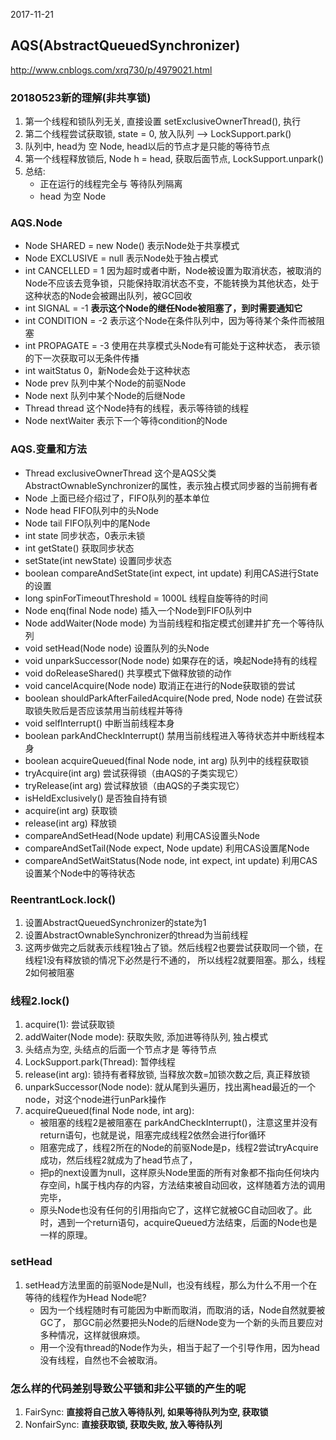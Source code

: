 2017-11-21

## AQS(AbstractQueuedSynchronizer)
http://www.cnblogs.com/xrq730/p/4979021.html


### 20180523新的理解(非共享锁)
1. 第一个线程和锁队列无关, 直接设置 setExclusiveOwnerThread(), 执行
2. 第二个线程尝试获取锁, state = 0, 放入队列 --> LockSupport.park()
3. 队列中, head为 空 Node, head以后的节点才是只能的等待节点
4. 第一个线程释放锁后, Node h = head, 获取后面节点, LockSupport.unpark()
5. 总结:
    - 正在运行的线程完全与 等待队列隔离
    - head 为空 Node

### AQS.Node
- Node SHARED = new Node()	表示Node处于共享模式
- Node EXCLUSIVE = null	    表示Node处于独占模式
- int CANCELLED = 1	        因为超时或者中断，Node被设置为取消状态，被取消的Node不应该去竞争锁，只能保持取消状态不变，不能转换为其他状态，处于这种状态的Node会被踢出队列，被GC回收
- int SIGNAL = -1	        **表示这个Node的继任Node被阻塞了，到时需要通知它**
- int CONDITION = -2	    表示这个Node在条件队列中，因为等待某个条件而被阻塞
- int PROPAGATE = -3	    使用在共享模式头Node有可能处于这种状态， 表示锁的下一次获取可以无条件传播
- int waitStatus	        0，新Node会处于这种状态
- Node prev	                队列中某个Node的前驱Node
- Node next	                队列中某个Node的后继Node
- Thread thread	            这个Node持有的线程，表示等待锁的线程
- Node nextWaiter	        表示下一个等待condition的Node

### AQS.变量和方法
- Thread exclusiveOwnerThread	                                这个是AQS父类AbstractOwnableSynchronizer的属性，表示独占模式同步器的当前拥有者
- Node	                                                        上面已经介绍过了，FIFO队列的基本单位
- Node head	                                                    FIFO队列中的头Node
- Node tail	                                                    FIFO队列中的尾Node
- int state	                                                    同步状态，0表示未锁
- int getState()	                                            获取同步状态
- setState(int newState)	                                    设置同步状态
- boolean compareAndSetState(int expect, int update) 	        利用CAS进行State的设置 
- long spinForTimeoutThreshold = 1000L	                        线程自旋等待的时间 
- Node enq(final Node node) 	                                插入一个Node到FIFO队列中 
- Node addWaiter(Node mode)	                                    为当前线程和指定模式创建并扩充一个等待队列
- void setHead(Node node)	                                    设置队列的头Node
- void unparkSuccessor(Node node)	                            如果存在的话，唤起Node持有的线程
- void doReleaseShared()	                                    共享模式下做释放锁的动作
- void cancelAcquire(Node node)	                                取消正在进行的Node获取锁的尝试
- boolean shouldParkAfterFailedAcquire(Node pred, Node node)	在尝试获取锁失败后是否应该禁用当前线程并等待
- void selfInterrupt()	                                        中断当前线程本身
- boolean parkAndCheckInterrupt()	                            禁用当前线程进入等待状态并中断线程本身
- boolean acquireQueued(final Node node, int arg)	            队列中的线程获取锁
- tryAcquire(int arg)	                                        尝试获得锁（由AQS的子类实现它）
- tryRelease(int arg)	                                        尝试释放锁（由AQS的子类实现它）
- isHeldExclusively()	                                        是否独自持有锁
- acquire(int arg)	                                            获取锁
- release(int arg)	                                            释放锁
- compareAndSetHead(Node update)	                            利用CAS设置头Node
- compareAndSetTail(Node expect, Node update)	                利用CAS设置尾Node
- compareAndSetWaitStatus(Node node, int expect, int update)	利用CAS设置某个Node中的等待状态

### ReentrantLock.lock()
1. 设置AbstractQueuedSynchronizer的state为1
2. 设置AbstractOwnableSynchronizer的thread为当前线程
3. 这两步做完之后就表示线程1独占了锁。然后线程2也要尝试获取同一个锁，在线程1没有释放锁的情况下必然是行不通的，
    所以线程2就要阻塞。那么，线程2如何被阻塞

### 线程2.lock()
1. acquire(1): 尝试获取锁
2. addWaiter(Node mode): 获取失败, 添加进等待队列, 独占模式
3. 头结点为空, 头结点的后面一个节点才是 等待节点
4. LockSupport.park(Thread): 暂停线程
5. release(int arg): 锁持有者释放锁, 当释放次数=加锁次数之后, 真正释放锁
6. unparkSuccessor(Node node): 就从尾到头遍历，找出离head最近的一个node，对这个node进行unPark操作
7. acquireQueued(final Node node, int arg): 
    - 被阻塞的线程2是被阻塞在 parkAndCheckInterrupt()，注意这里并没有return语句，也就是说，阻塞完成线程2依然会进行for循环
    - 阻塞完成了，线程2所在的Node的前驱Node是p，线程2尝试tryAcquire成功，然后线程2就成为了head节点了，
    - 把p的next设置为null，这样原头Node里面的所有对象都不指向任何块内存空间，h属于栈内存的内容，方法结束被自动回收，这样随着方法的调用完毕，
    - 原头Node也没有任何的引用指向它了，这样它就被GC自动回收了。此时，遇到一个return语句，acquireQueued方法结束，后面的Node也是一样的原理。


### setHead
1. setHead方法里面的前驱Node是Null，也没有线程，那么为什么不用一个在等待的线程作为Head Node呢?
    - 因为一个线程随时有可能因为中断而取消，而取消的话，Node自然就要被GC了，
        那GC前必然要把头Node的后继Node变为一个新的头而且要应对多种情况，这样就很麻烦。
	- 用一个没有thread的Node作为头，相当于起了一个引导作用，因为head没有线程，自然也不会被取消。
	
### 怎么样的代码差别导致公平锁和非公平锁的产生的呢
1. FairSync: **直接将自己放入等待队列, 如果等待队列为空, 获取锁**
2. NonfairSync: **直接获取锁, 获取失败, 放入等待队列**